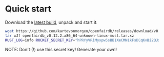# Quick start

Download the [latest build](https://github.com/kartevonmorgen/openfairdb/releases/download/v0.12.2/openfairdb_v0.12.2.x86_64-unknown-linux-musl.tar.xz),
unpack and start it:

```sh
wget https://github.com/kartevonmorgen/openfairdb/releases/download/v0.12.2/openfairdb_v0.12.2.x86_64-unknown-linux-musl.tar.xz
tar xJf openfairdb_v0.12.2.x86_64-unknown-linux-musl.tar.xz
RUST_LOG=info ROCKET_SECRET_KEY="hPRYyVRiMyxpw5sBB1XeCMN1kFsDCqKvBi2QJxBVHQk=" ./openfairdb
```

NOTE: Don't (!) use this secret key! Generate your own!
